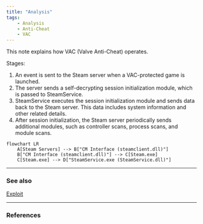 ```yaml
---
title: "Analysis"
tags:
    - Analysis
    - Anti-Cheat
    - VAC
---
```


This note explains how VAC (Valve Anti-Cheat) operates.

Stages:
1. An event is sent to the Steam server when a VAC-protected game is launched.
2. The server sends a self-decrypting session initialization module, which is passed to SteamService.
3. SteamService executes the session initialization module and sends data back to the Steam server. This data includes system information and other related details.
4. After session initialization, the Steam server periodically sends additional modules, such as controller scans, process scans, and module scans.

```mermaid
flowchart LR
    A[Steam Servers] --> B["CM Interface (steamclient.dll)"]
    B["CM Interface (steamclient.dll)"] --> C[Steam.exe]
    C[Steam.exe] --> D["SteamService.exe (SteamService.dll)"]
```

---
### See also
[Exploit](exploit)

---
### References
